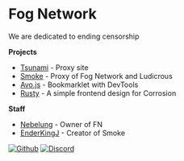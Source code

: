 # Fog Network
We are dedicated to ending censorship

**Projects**
- [Tsunami](https://github.com/FogNetwork/Tsunami) - Proxy site
- [Smoke]() - Proxy of Fog Network and Ludicrous
- [Avo.js]() - Bookmarklet with DevTools
- [Rusty](https://github.com/FogNetwork/Rusty) - A simple frontend design for Corrosion

**Staff**
- [Nebelung](https://github.com/Nebelung-Dev) - Owner of FN
- [EnderKingJ](https://github.com/EnderKingJ) - Creator of Smoke


[![Github](https://img.shields.io/badge/GitHub-100000?style=for-the-badge&logo=github&logoColor=white)](https://github.com/FogNetwork)
[![Discord](https://img.shields.io/badge/Discord-7289DA?style=for-the-badge&logo=discord&logoColor=white)](https://discord.gg/)
